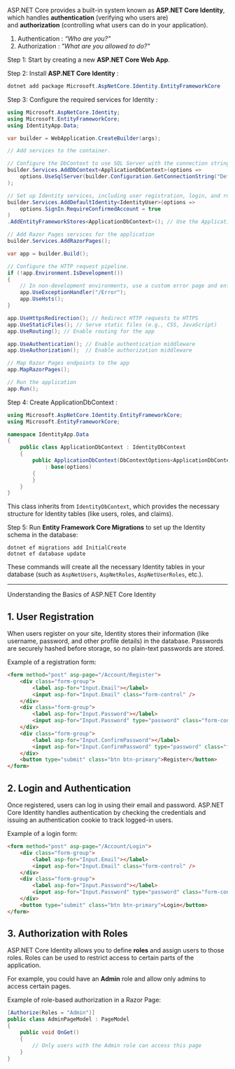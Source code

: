 ASP.NET Core provides a built-in system known as **ASP.NET Core Identity**, which handles **authentication** (verifying who users are) and **authorization** (controlling what users can do in your application).

1. Authentication :  *“Who are you?”*
2. Authorization : *"What are you allowed to do?"*

Step 1: Start by creating a new **ASP.NET Core Web App**.

Step 2: Install **ASP.NET Core Identity** :

```csharp
dotnet add package Microsoft.AspNetCore.Identity.EntityFrameworkCore
```

Step 3: Configure the required services for Identity : 

```csharp
using Microsoft.AspNetCore.Identity;
using Microsoft.EntityFrameworkCore;
using IdentityApp.Data;

var builder = WebApplication.CreateBuilder(args);

// Add services to the container.

// Configure the DbContext to use SQL Server with the connection string from configuration
builder.Services.AddDbContext<ApplicationDbContext>(options =>
    options.UseSqlServer(builder.Configuration.GetConnectionString("DefaultConnection"))
);

// Set up Identity services, including user registration, login, and roles
builder.Services.AddDefaultIdentity<IdentityUser>(options => 
    options.SignIn.RequireConfirmedAccount = true
)
.AddEntityFrameworkStores<ApplicationDbContext>(); // Use the ApplicationDbContext for Identity

// Add Razor Pages services for the application
builder.Services.AddRazorPages();

var app = builder.Build();

// Configure the HTTP request pipeline.
if (!app.Environment.IsDevelopment())
{
    // In non-development environments, use a custom error page and enforce HSTS
    app.UseExceptionHandler("/Error");
    app.UseHsts();
}

app.UseHttpsRedirection(); // Redirect HTTP requests to HTTPS
app.UseStaticFiles(); // Serve static files (e.g., CSS, JavaScript)
app.UseRouting(); // Enable routing for the app

app.UseAuthentication(); // Enable authentication middleware
app.UseAuthorization();  // Enable authorization middleware

// Map Razor Pages endpoints to the app
app.MapRazorPages();

// Run the application
app.Run();
```

Step 4: Create ApplicationDbContext : 

```csharp
using Microsoft.AspNetCore.Identity.EntityFrameworkCore;
using Microsoft.EntityFrameworkCore;

namespace IdentityApp.Data
{
    public class ApplicationDbContext : IdentityDbContext
    {
        public ApplicationDbContext(DbContextOptions<ApplicationDbContext> options)
            : base(options)
        {
        }
    }
}
```

This class inherits from `IdentityDbContext`, which provides the necessary structure for Identity tables (like users, roles, and claims).

Step 5: Run **Entity Framework Core Migrations** to set up the Identity schema in the database:

```shell
dotnet ef migrations add InitialCreate  
dotnet ef database update
```

These commands will create all the necessary Identity tables in your database (such as `AspNetUsers`, `AspNetRoles`, `AspNetUserRoles`, etc.).

---

Understanding the Basics of ASP.NET Core Identity

## 1. User Registration

When users register on your site, Identity stores their information (like username, password, and other profile details) in the database. Passwords are securely hashed before storage, so no plain-text passwords are stored.

Example of a registration form:

```html
<form method="post" asp-page="/Account/Register">  
    <div class="form-group">  
        <label asp-for="Input.Email"></label>  
        <input asp-for="Input.Email" class="form-control" />  
    </div>  
    <div class="form-group">  
        <label asp-for="Input.Password"></label>  
        <input asp-for="Input.Password" type="password" class="form-control" />  
    </div>  
    <div class="form-group">  
        <label asp-for="Input.ConfirmPassword"></label>  
        <input asp-for="Input.ConfirmPassword" type="password" class="form-control" />  
    </div>  
    <button type="submit" class="btn btn-primary">Register</button>  
</form>
```

## 2. Login and Authentication

Once registered, users can log in using their email and password. ASP.NET Core Identity handles authentication by checking the credentials and issuing an authentication cookie to track logged-in users.

Example of a login form:

```html
<form method="post" asp-page="/Account/Login">  
    <div class="form-group">  
        <label asp-for="Input.Email"></label>  
        <input asp-for="Input.Email" class="form-control" />  
    </div>  
    <div class="form-group">  
        <label asp-for="Input.Password"></label>  
        <input asp-for="Input.Password" type="password" class="form-control" />  
    </div>  
    <button type="submit" class="btn btn-primary">Login</button>  
</form>
```

## 3. Authorization with Roles

ASP.NET Core Identity allows you to define **roles** and assign users to those roles. Roles can be used to restrict access to certain parts of the application.

For example, you could have an **Admin** role and allow only admins to access certain pages.

Example of role-based authorization in a Razor Page:

```csharp
[Authorize(Roles = "Admin")]  
public class AdminPageModel : PageModel  
{  
    public void OnGet()  
    {  
        // Only users with the Admin role can access this page  
    }  
}
```